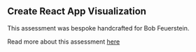 ## Create React App Visualization

This assessment was bespoke handcrafted for Bob Feuerstein.

Read more about this assessment [here](https://react.eogresources.com)
